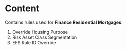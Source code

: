 # Content
Contains rules used for **Finance Residential Mortgages**:
1. Override Housing Purpose
1. Risk Asset Class Segmentation
1. EFS Rule ID Override